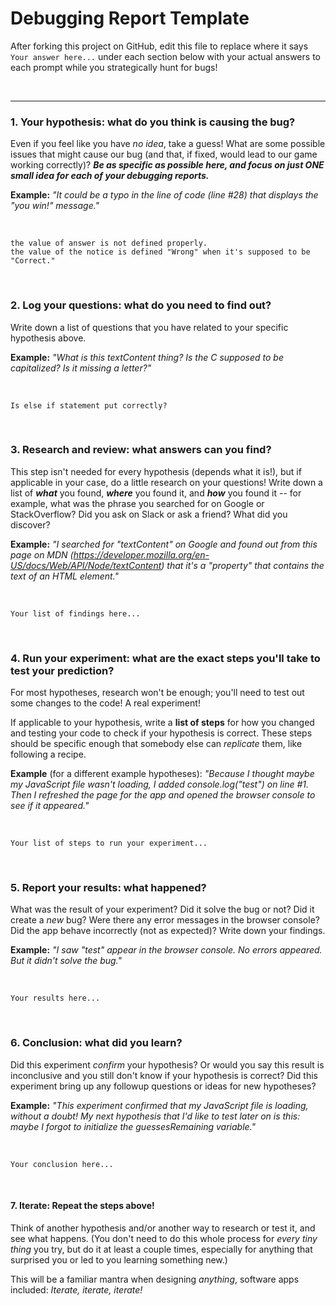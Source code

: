 # Debugging Report Template

After forking this project on GitHub, edit this file to replace where it says `Your answer here...` under each section below with your actual answers to each prompt while you strategically hunt for bugs!

<br/>
<hr/>

### 1. Your hypothesis: what do you think is causing the bug?

Even if you feel like you have *no idea*, take a guess! What are some possible issues that might cause our bug (and that, if fixed, would lead to our game working correctly)? ***Be as specific as possible here, and focus on just ONE small idea for each of your debugging reports.***

**Example:** *"It could be a typo in the line of code (line #28) that displays the "you win!" message."*

<br/>

```
the value of answer is not defined properly.
the value of the notice is defined "Wrong" when it's supposed to be "Correct."
```

<br/>

### 2. Log your questions: what do you need to find out?

Write down a list of questions that you have related to your specific hypothesis above.

**Example:** *"What is this textContent thing? Is the C supposed to be capitalized? Is it missing a letter?"*

<br/>

```
Is else if statement put correctly?
```

<br/>

### 3. Research and review: what answers can you find?

This step isn't needed for every hypothesis (depends what it is!), but if applicable in your case, do a little research on your questions! Write down a list of ***what*** you found, ***where*** you found it, and ***how*** you found it -- for example, what was the phrase you searched for on Google or StackOverflow? Did you ask on Slack or ask a friend? What did you discover?

**Example:** *"I searched for "textContent" on Google and found out from this page on MDN (https://developer.mozilla.org/en-US/docs/Web/API/Node/textContent) that it's a "property" that contains the text of an HTML element."*

<br/>

```
Your list of findings here...
```

<br/>


### 4. Run your experiment: what are the exact steps you'll take to test your prediction?

For most hypotheses, research won't be enough; you'll need to test out some changes to the code! A real experiment!

If applicable to your hypothesis, write a **list of steps** for how you changed and testing your code to check if your hypothesis is correct. These steps should be specific enough that somebody else can *replicate* them, like following a recipe.

**Example** (for a different example hypotheses): *"Because I thought maybe my JavaScript file wasn't loading, I added console.log("test") on line #1. Then I refreshed the page for the app and opened the browser console to see if it appeared."*

<br/>

```
Your list of steps to run your experiment...
```

<br/>

### 5. Report your results: what happened?

What was the result of your experiment? Did it solve the bug or not? Did it create a *new* bug? Were there any error messages in the browser console? Did the app behave incorrectly (not as expected)? Write down your findings.

**Example:** *"I saw "test" appear in the browser console. No errors appeared. But it didn't solve the bug."*

<br/>

```
Your results here...
```

<br/>

### 6. Conclusion: what did you learn?

Did this experiment *confirm* your hypothesis? Or would you say this result is inconclusive and you still don't know if your hypothesis is correct? Did this experiment bring up any followup questions or ideas for new hypotheses?

**Example:** *"This experiment confirmed that my JavaScript file is loading, without a doubt! My next hypothesis that I'd like to test later on is this: maybe I forgot to initialize the guessesRemaining variable."*

<br/>

```
Your conclusion here...
```

<br/>

#### 7. Iterate: Repeat the steps above!

Think of another hypothesis and/or another way to research or test it, and see what happens. (You don't need to do this whole process for *every tiny thing* you try, but do it at least a couple times, especially for anything that surprised you or led to you learning something new.)

This will be a familiar mantra when designing *anything*, software apps included: *Iterate, iterate, iterate!*
